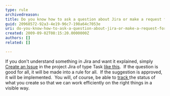```yaml
---
type: rule
archivedreason: 
title: Do you know how to ask a question about Jira or make a request for a Jira improvement?
guid: 20968572-92a3-4e19-96c7-198a64c7053e
uri: do-you-know-how-to-ask-a-question-about-jira-or-make-a-request-for-a-jira-improvement
created: 2009-09-02T08:15:20.0000000Z
authors: []
related: []

---
```



If you don't understand something in Jira and want it explained, simply <a class="ms-rteCustom-External" href="http&#58;//jira.ssw.com.au/secure/CreateIssue%21default.jspa" shape="rect" target="_blank">Create an Issue</a> in the project Jira of type Task <a href="/Management/RulesToBetterJira/Pages/CreateTask.aspx" shape="rect">like this</a>.&#160; If the question is good for all, it will be made into a rule for all.&#160; If the suggestion is approved, it will be implemented.&#160; You will, of course, be able to <a href="/Management/RulesToBetterJira/Pages/TrackingRequests.aspx" shape="rect">track </a>the status of what you create so that we can work efficiently on the right things in a visible way. 
<br><excerpt class='endintro'></excerpt><br>



